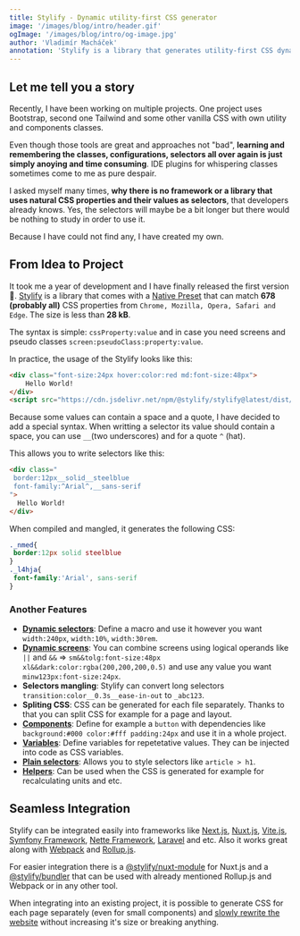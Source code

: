 ```yaml
---
title: Stylify - Dynamic utility-first CSS generator
image: '/images/blog/intro/header.gif'
ogImage: '/images/blog/intro/og-image.jpg'
author: 'Vladimír Macháček'
annotation: 'Stylify is a library that generates utility-first CSS dynamically based on what you write. Write HTML. Get CSS. 🚀'
---
```


## Let me tell you a story
Recently, I have been working on multiple projects. One project uses Bootstrap, second one Tailwind and some other vanilla CSS with own utility and components classes.

Even though those tools are great and approaches not "bad", **learning and remembering the classes, configurations, selectors all over again is just simply anoying and time consuming**. IDE plugins for whispering classes sometimes come to me as pure despair.

I asked myself many times, **why there is no framework or a library that uses natural CSS properties and their values as selectors**, that developers already knows. Yes, the selectors will maybe be a bit longer but there would be nothing to study in order to use it.

Because I have could not find any, I have created my own.

## From Idea to Project

It took me a year of development and I have finally released the first version 🎉.
[Stylify](https://stylify.dev) is a library that comes with a [Native Preset](https://stylify.dev/docs/stylify/native-preset) that can match **678 (probably all)** CSS properties from `Chrome, Mozilla, Opera, Safari and Edge`. The size is less than **28 kB**.

The syntax is simple: `cssProperty:value` and in case you need screens and pseudo classes `screen:pseudoClass:property:value`.

In practice, the usage of the Stylify looks like this:
```html
<div class="font-size:24px hover:color:red md:font-size:48px">
    Hello World!
</div>
<script src="https://cdn.jsdelivr.net/npm/@stylify/stylify@latest/dist/stylify.native.min.js"></script>
```
Because some values can contain a space and a quote, I have decided to add a special syntax. When writting a selector its value should contain a space, you can use `__`(two underscores) and for a quote `^` (hat).

This allows you to write selectors like this:

```html
<div class="
 border:12px__solid__steelblue
 font-family:^Arial^,__sans-serif
">
  Hello World!
</div>
```

When compiled and mangled, it generates the following CSS:

```css
._nmed{
 border:12px solid steelblue
}
._l4hja{
 font-family:'Arial', sans-serif
}
```

### Another Features
- **[Dynamic selectors](https://stylify.dev/docs/stylify/compiler#macros)**: Define a macro and use it however you want `width:240px`, `width:10%`, `width:30rem`.
- **[Dynamic screens](https://stylify.dev/docs/stylify/compiler#logical-operands-in-screens)**: You can combine screens using logical operands like `||` and `&&` => `sm&&tolg:font-size:48px xl&&dark:color:rgba(200,200,200,0.5)` and use any value you want `minw123px:font-size:24px`.
- **Selectors mangling**: Stylify can convert long selectors `transition:color__0.3s__ease-in-out` to `_abc123`.
- **Spliting CSS**: CSS can be generated for each file separately. Thanks to that you can split CSS for example for a page and layout.
- **[Components](https://stylify.dev/docs/stylify/compiler#components)**: Define for example a `button` with dependencies like `background:#000 color:#fff padding:24px` and use it in a whole project.
- **[Variables](https://stylify.dev/docs/stylify/compiler#variables)**: Define variables for repetetative values. They can be injected into code as CSS variables.
- **[Plain selectors](https://stylify.dev/docs/stylify/compiler#plainselectors)**: Allows you to style selectors like `article > h1`.
- **[Helpers](https://stylify.dev/docs/stylify/compiler#helpers)**: Can be used when the CSS is generated for example for recalculating units and etc.

## Seamless Integration
Stylify can be integrated easily into frameworks like [Next.js](https://stylify.dev/docs/integrations/nextjs), [Nuxt.js](https://stylify.dev/docs/integrations/nuxtjs), [Vite.js](https://stylify.dev/docs/integrations/vitejs), [Symfony Framework](https://stylify.dev/docs/integrations/symfony), [Nette Framework](https://stylify.dev/docs/integrations/nette), [Laravel](https://stylify.dev/docs/integrations/laravel) and etc. Also it works great along with [Webpack](https://stylify.dev/docs/integrations/webpack) and [Rollup.js](https://stylify.dev/docs/integrations/rollupjs).

For easier integration there is a [@stylify/nuxt-module](https://stylify.dev/docs/nuxt-module/installation-and-usage) for Nuxt.js and a [@stylify/bundler](https://stylify.dev/docs/bundler/installation-and-usage) that can be used with already mentioned Rollup.js and Webpack or in any other tool.

When integrating into an existing project, it is possible to generate CSS for each page separately (even for small components) and [slowly rewrite the website](https://stylify.dev/docs/get-started/migrating-to-stylify) without increasing it's size or breaking anything.

